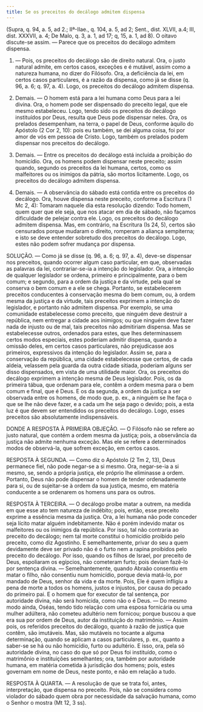 ```yaml
---
title: Se os preceitos do decálogo admitem dispensa
---
```


(Supra, q. 94, a. 5, ad 2.; IIª-IIae., q. 104, a. 5, ad 2; Sent., dist. XLVII, a.4; III, dist. XXXVII, a. 4; De Malo, q. 3, a. 1, ad 17; q, 15, a. 1, ad 8).
  O oitavo discute-se assim. — Parece que os preceitos do decálogo admitem dispensa.  

1. — Pois, os preceitos do decálogo são de direito natural. Ora, o justo natural admite, em certos casos, exceções e é mutável, assim como a natureza humana, no dizer do Filósofo. Ora, a deficiência da lei, em certos casos particulares, é a razão da dispensa, como já se disse (q. 96, a. 6; q. 97, a. 4). Logo, os preceitos do decálogo admitem dispensa.  

2. Demais. — O homem está para a lei humana como Deus para a lei divina. Ora, o homem pode ser dispensado do preceito legal, que ele mesmo estabeleceu. Logo, tendo sido os preceitos do decálogo instituídos por Deus, resulta que Deus pode dispensar neles. Ora, os prelados desempenham, na terra, o papel de Deus, conforme àquilo do Apóstolo (2 Cor 2, 10): pois eu também, se dei alguma coisa, foi por amor de vós em pessoa de Cristo. Logo, também os prelados podem dispensar nos preceitos do decálogo.  

3. Demais. — Entre os preceitos do decálogo está incluída a proibição do homicídio. Ora, os homens podem dispensar neste preceito; assim quando, segundo os preceitos da lei humana, certos, como os malfeitores ou os inimigos da pátria, são mortos licitamente. Logo, os preceitos do decálogo admitem dispensa.  

4. Demais. — A observância do sábado está contida entre os preceitos do decálogo. Ora, houve dispensa neste preceito, conforme a Escritura (1 Mc 2, 4): Tomaram naquele dia esta resolução dizendo: Todo homem, quem quer que ele seja, que nos atacar em dia de sábado, não façamos dificuldade de pelejar contra ele. Logo, os preceitos do decálogo admitem dispensa.  Mas, em contrário, na Escritura (Is 24, 5), certos são censurados porque mudaram o direito, romperam a aliança sempiterna; e isto se deve entender sobretudo dos preceitos do decálogo. Logo, estes não podem sofrer mudança por dispensa.  

SOLUÇÃO. — Como já se disse (q. 96, a. 6; q. 97, a. 4), deve-se dispensar nos preceitos, quando ocorrer algum caso particular, em que, observadas as palavras da lei, contrariar-se-ia a intenção do legislador. Ora, a intenção de qualquer legislador se ordena, primeiro e principalmente, para o bem comum; e segundo, para a ordem da justiça e da virtude, pela qual se conserva o bem comum e a ele se chega. Portanto, se estabelecerem preceitos conducentes à conservação mesma do bem comum, ou, à ordem mesma da justiça e da virtude, tais preceitos exprimem a intenção do legislador, e portanto não admitem dispensa. Por exemplo, se uma comunidade estabelecesse como preceito, que ninguém deve destruir a república, nem entregar a cidade aos inimigos; ou que ninguém deve fazer nada de injusto ou de mal, tais preceitos não admitiriam dispensa. Mas se estabelecesse outros, ordenados para estes, que lhes determinassem certos modos especiais, estes poderiam admitir dispensa, quando a omissão deles, em certos casos particulares, não prejudicasse aos primeiros, expressivos da intenção do legislador. Assim se, para a conservação da república, uma cidade estabelecesse que certos, de cada aldeia, velassem pela guarda da outra cidade sitiada, poderiam alguns ser disso dispensados, em vista de uma utilidade maior.  Ora, os preceitos do decálogo exprimem a intenção mesma de Deus legislador. Pois, os da primeira tábua, que ordenam para ele, contêm a ordem mesma para o bem comum e final, que é Deus. E os da segunda, a ordem da justiça a ser observada entre os homens, de modo que, p. ex., a ninguém se lhe faça o que se lhe não deve fazer, e a cada um lhe seja pago o devido; pois, a esta luz é que devem ser entendidos os preceitos do decálogo. Logo, esses preceitos são absolutamente indispensáveis.  

DONDE A RESPOSTA À PRIMEIRA OBJEÇÃO. — O Filósofo não se refere ao justo natural, que contém a ordem mesma da justiça; pois, a observância da justiça não admite nenhuma exceção. Mas ele se refere a determinados modos de observá-la, que sofrem exceção, em certos casos.  

RESPOSTA À SEGUNDA. — Como diz o Apóstolo (2 Tm 2, 13), Deus permanece fiel, não pode negar-se a si mesmo. Ora, negar-se-ia a si mesmo, se, sendo a própria justiça, ele próprio lhe eliminasse a ordem. Portanto, Deus não pode dispensar o homem de tender ordenadamente para si, ou de sujeitar-se à ordem da sua justiça, mesmo, em matéria conducente a se ordenarem os homens uns para os outros.  

RESPOSTA À TERCEIRA. — O decálogo proíbe matar a outrem, na medida em que esse ato tem natureza de indébito; pois, então, esse preceito exprime a essência mesma da justiça. Ora, a lei humana não pode conceder seja lícito matar alguém indebitamente. Não é porém indevido matar os malfeitores ou os inimigos da república. Por isso, tal não contraria ao preceito do decálogo; nem tal morte constitui o homicídio proibido pelo preceito, como diz Agostinho. E semelhantemente, privar do seu a quem devidamente deve ser privado não é o furto nem a rapina proibidos pelo preceito do decálogo. Por isso, quando os filhos de Israel, por preceito de Deus, espoliaram os egípcios, não cometeram furto; pois deviam fazê-lo por sentença divina. — Semelhantemente, quando Abraão consentiu em matar o filho, não consentiu num homicídio, porque devia matá-lo, por mandado de Deus, senhor da vida e da morte. Pois, Ele é quem infligiu a pena de morte a todos os homens, justos e injustos, por causa do pecado do primeiro pai. E o homem que for executor de tal sentença, por autoridade divina, não será homicida, como não o é Deus. — Do mesmo modo ainda, Oséas, tendo tido relação com uma esposa fornicária ou uma mulher adúltera, não cometeu adultério nem fornicou; porque buscou a que era sua por ordem de Deus, autor da instituição do matrimônio. — Assim pois, os referidos preceitos do decálogo, quanto à razão de justiça que contêm, são imutáveis. Mas, são mutáveis no tocante a alguma determinação, quando se aplicam a casos particulares, p. ex., quanto a saber-se se há ou não homicídio, furto ou adultério. E isso, ora, pela só autoridade divina, no caso do que só por Deus foi instituído, como o matrimônio e instituições semelhantes; ora, também por autoridade humana, em matéria cometida à jurisdição dos homens; pois, estes governam em nome de Deus, neste ponto, e não em relação a tudo.  

RESPOSTA À QUARTA. — A resolução de que se trata foi, antes, interpretação, que dispensa no preceito. Pois, não se considera como violador do sábado quem obra por necessidade da salvação humana, como o Senhor o mostra (Mt 12, 3 ss).